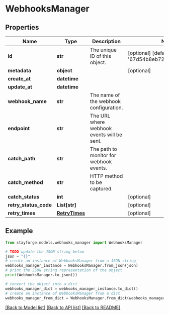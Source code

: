 # WebhooksManager


## Properties

Name | Type | Description | Notes
------------ | ------------- | ------------- | -------------
**id** | **str** | The unique ID of this object. | [optional] [default to '67d54b8eb72d4716c189460c']
**metadata** | **object** |  | [optional] 
**create_at** | **datetime** |  | 
**update_at** | **datetime** |  | 
**webhook_name** | **str** | The name of the webhook configuration. | 
**endpoint** | **str** | The URL where webhook events will be sent. | 
**catch_path** | **str** | The path to monitor for webhook events. | 
**catch_method** | **str** | HTTP method to be captured. | 
**catch_status** | **int** |  | [optional] 
**retry_status_code** | **List[str]** |  | [optional] 
**retry_times** | [**RetryTimes**](RetryTimes.md) |  | [optional] 

## Example

```python
from stayforge.models.webhooks_manager import WebhooksManager

# TODO update the JSON string below
json = "{}"
# create an instance of WebhooksManager from a JSON string
webhooks_manager_instance = WebhooksManager.from_json(json)
# print the JSON string representation of the object
print(WebhooksManager.to_json())

# convert the object into a dict
webhooks_manager_dict = webhooks_manager_instance.to_dict()
# create an instance of WebhooksManager from a dict
webhooks_manager_from_dict = WebhooksManager.from_dict(webhooks_manager_dict)
```
[[Back to Model list]](../README.md#documentation-for-models) [[Back to API list]](../README.md#documentation-for-api-endpoints) [[Back to README]](../README.md)


